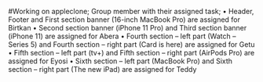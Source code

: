 #Working on appleclone;
Group member with their assigned task;
• Header, Footer and First section banner (16-inch MacBook Pro) are assigned for Birtkan
• Second section banner (iPhone 11 Pro) and Third section banner (iPhone 11) are assigned for Abera
• Fourth section – left part (Watch – Series 5) and Fourth section – right part (Card is here) are assigned for Getu
• Fifth section – left part (tv+) and Fifth section – right part (AirPods Pro) are assigned for Eyosi
• Sixth section – left part (MacBook Pro) and Sixth section – right part (The new iPad) are assigned for Teddy
